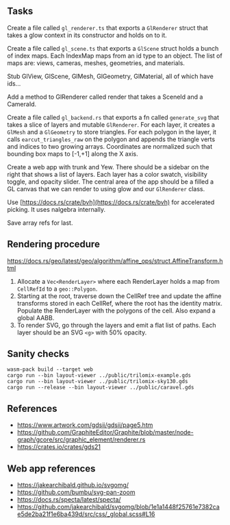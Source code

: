 ## Tasks

Create a file called `gl_renderer.ts` that exports a `GlRenderer` struct that
takes a glow context in its constructor and holds on to it.

Create a file called `gl_scene.ts` that exports a `GlScene` struct holds a bunch of index maps.
Each IndexMap maps from an id type to an object. The list of maps are: views, cameras, meshes,
geometries, and materials.

Stub GlView, GlScene, GlMesh, GlGeometry, GlMaterial, all of which have ids...

Add a method to GlRenderer called render that takes a SceneId and a CameraId.

Create a file called `gl_backend.rs` that exports a fn called `generate_svg` that
takes a slice of layers and mutable `GlRenderer`. For each layer, it creates
a `GlMesh` and a `GlGeometry` to store triangles. For each polygon in the layer,
it calls `earcut_triangles_raw` on the polygon and appends the triangle verts
and indices to two growing arrays.  Coordinates are normalized such that bounding
box maps to [-1,+1] along the X axis.

Create a web app with trunk and Yew. There should be a sidebar on the right that
shows a list of layers. Each layer has a color swatch, visibility toggle,
and opacity slider. The central area of the app should be a filled a GL canvas
that we can render to using glow and our `GlRenderer` class.

Use [https://docs.rs/crate/bvh](https://docs.rs/crate/bvh) for accelerated
picking. It uses nalgebra internally.

Save array refs for last.

## Rendering procedure

https://docs.rs/geo/latest/geo/algorithm/affine_ops/struct.AffineTransform.html

1. Allocate a `Vec<RenderLayer>` where each RenderLayer holds a map from
   `CellRefId` to a `geo::Polygon`.
2. Starting at the root, traverse down the CellRef tree and update the affine
   transforms stored in each CellRef, where the root has the identity matrix.
   Populate the RenderLayer with the polygons of the cell. Also expand a global
   AABB.
3. To render SVG, go through the layers and emit a flat list of paths.
   Each layer should be an SVG `<g>` with 50% opacity.

## Sanity checks

```
wasm-pack build --target web
cargo run --bin layout-viewer ../public/trilomix-example.gds
cargo run --bin layout-viewer ../public/trilomix-sky130.gds
cargo run --release --bin layout-viewer ../public/caravel.gds
```

## References

- https://www.artwork.com/gdsii/gdsii/page5.htm
- https://github.com/GraphiteEditor/Graphite/blob/master/node-graph/gcore/src/graphic_element/renderer.rs
- https://crates.io/crates/gds21

## Web app references

- https://jakearchibald.github.io/svgomg/
- https://github.com/bumbu/svg-pan-zoom
- https://docs.rs/specta/latest/specta/
- https://github.com/jakearchibald/svgomg/blob/1e1a1448f25761e7382cae5de2ba21f1e6ba439d/src/css/_global.scss#L16

